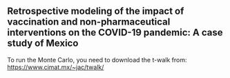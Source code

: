 ## Retrospective modeling of the impact of vaccination and non-pharmaceutical interventions on the COVID-19 pandemic: A case study of Mexico  


To run the Monte Carlo, you need to download the t-walk from:
<https://www.cimat.mx/~jac/twalk/>
